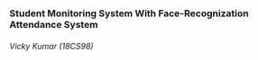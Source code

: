 ### Student Monitoring System With Face-Recognization Attendance System

###### Vicky Kumar (18CS98)

